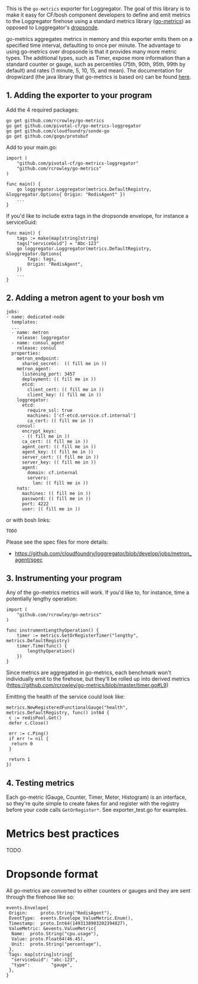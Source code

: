 This is the `go-metrics` exporter for Loggregator. The goal of this library is to make it easy for CF/bosh component developers to define and emit metrics to the Loggregator firehose using a standard metrics library ([go-metrics](https://github.com/rcrowley/go-metrics)) as opposed to Loggregator's [dropsonde](https://github.com/cloudfoundry/dropsonde).

go-metrics aggregates metrics in memory and this exporter emits them on a specified time interval, defaulting to once per minute. The advantage to using go-metrics over dropsonde is that it provides many more metric types. The additional types, such as Timer, expose more information than a standard counter or gauge, such as percentiles (75th, 90th, 95th, 99th by default) and rates (1 minute, 5, 10, 15, and mean). The documentation for dropwizard (the java library that go-metrics is based on) can be found [here](http://metrics.dropwizard.io/3.2.2/getting-started.html).

## 1. Adding the exporter to your program

Add the 4 required packages:

```
go get github.com/rcrowley/go-metrics
go get github.com/pivotal-cf/go-metrics-loggregator
go get github.com/cloudfoundry/sonde-go
go get github.com/gogo/protobuf
```

Add to your main.go:

```
import (
	"github.com/pivotal-cf/go-metrics-loggregator"
	"github.com/rcrowley/go-metrics"
)

func main() {
    go loggregator.Loggregator(metrics.DefaultRegistry, &loggregator.Options{ Origin: "RedisAgent" })
    ...
}
```

If you'd like to include extra tags in the dropsonde envelope, for instance a serviceGuid:

```
func main() {
    tags := make(map[string]string)
    tags["serviceGuid"] = "Abc-123"
    go loggregator.Loggregator(metrics.DefaultRegistry, &loggregator.Options{
        Tags: tags,
        Origin: "RedisAgent",
    })
    ...
}
```

## 2. Adding a metron agent to your bosh vm

```
jobs:
- name: dedicated-node
  templates:
  ...
  - name: metron
    release: loggregator
  - name: consul_agent
    release: consul
  properties:
    metron_endpoint:
      shared_secret:  (( fill me in ))
    metron_agent:
      listening_port: 3457
      deployment: (( fill me in ))
      etcd:
        client_cert: (( fill me in ))
        client_key: (( fill me in ))
    loggregator:
      etcd:
        require_ssl: true
        machines: ['cf-etcd.service.cf.internal']
        ca_cert: (( fill me in ))
    consul:
      encrypt_keys:
      - (( fill me in ))
      ca_cert: (( fill me in ))
      agent_cert: (( fill me in ))
      agent_key: (( fill me in ))
      server_cert: (( fill me in ))
      server_key: (( fill me in ))
      agent:
        domain: cf.internal
        servers:
          lan: (( fill me in ))
    nats:
      machines: (( fill me in ))
      password: (( fill me in ))
      port: 4222
      user: (( fill me in ))

```

or with bosh links:

```
TODO
```

Please see the spec files for more details:
- https://github.com/cloudfoundry/loggregator/blob/develop/jobs/metron_agent/spec


## 3. Instrumenting your program

Any of the go-metrics metrics will work. If you'd like to, for instance, time a potentially lengthy operation:

```
import (
	"github.com/rcrowley/go-metrics"
)

func instrumentLengthyOperation() {
    timer := metrics.GetOrRegisterTimer("lengthy", metrics.DefaultRegistry)
    timer.Time(func() {
        lengthyOperation()
    })
}
```
Since metrics are aggregated in go-metrics, each benchmark won't individually emit to the firehose, but they'll be rolled up into derived metrics (https://github.com/rcrowley/go-metrics/blob/master/timer.go#L9)

Emitting the health of the service could look like:

```
metrics.NewRegisteredFunctionalGauge("health", metrics.DefaultRegistry, func() int64 {
 c := redisPool.Get()
 defer c.Close()

 err := c.Ping()
 if err != nil {
  return 0
 }

 return 1
})
```

## 4. Testing metrics

Each go-metric (Gauge, Counter, Timer, Meter, Histogram) is an interface, so they're quite simple to create fakes for and register with the registry before your code calls `GetOrRegister*`. See exporter_test.go for examples.


# Metrics best practices

TODO

# Dropsonde format

All go-metrics are converted to either counters or gauges and they are sent through the firehose like so:

```
events.Envelope{
 Origin:     proto.String("RedisAgent"),
 EventType:  events.Envelope_ValueMetric.Enum(),
 Timestamp:  proto.Int64(1493138903202394827),
 ValueMetric: &events.ValueMetric{
  Name:  proto.String("cpu.usage"),
  Value: proto.Float64(46.45),
  Unit:  proto.String("percentage"),
 },
 Tags: map[string]string{
  "serviceGuid": "abc-123",
  "type":        "gauge",
 },
}
```
